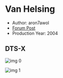 # Van Helsing

* Author: aron7awol
* [Forum Post](https://www.avsforum.com/threads/bass-eq-for-filtered-movies.2995212/post-57022658)
* Production Year: 2004

## DTS-X

![img 0](https://i.imgur.com/Oeqajkr.jpg)

![img 1](https://i.imgur.com/IjIBePj.jpg)

